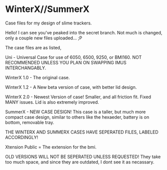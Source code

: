 # WinterX//SummerX

Case files for my design of slime trackers.

Hello! I can see you've peaked into the secret branch. Not much is changed, only a couple new files uploaded... ;P

The case files are as listed,

Uni - Universal Case for use of 6050, 6500, 9250, or BMI160. NOT RECOMMENDED UNLESS YOU PLAN ON SWAPPING IMUS INTERCHANGABLY.

WinterX 1.0 - The original case.

WinterX 1.2 - A New beta version of case, with better lid design.

WinterX 2.0 - Newest Version of case! Smaller, and all friction fit. Fixed MANY issues. Lid is also extremely improved.

SummerX - NEW CASE DESIGN! This case is a taller, but much more compact case design, similar to others like the hexaeder, battery is on bottom, removable tray.

THE WINTERX AND SUMMERX CASES HAVE SEPERATED FILES, LABELED ACCORDINGLY!

Xtension Public = The extension for the bmi.


OLD VERSIONS WILL NOT BE SEPERATED UNLESS REQUESTED! They take too much space, and since they are outdated, I dont see it as necassary.
